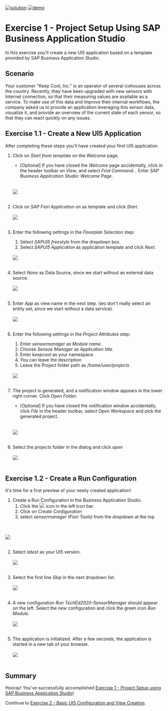 [![solution](https://flat.badgen.net/badge/solution/available/green?icon=github)](https://github.com/SAP-samples/teched2020-DEV164/tree/code/ex1/TechEd2020)
[![demo](https://flat.badgen.net/badge/demo/deployed/blue?icon=chrome)](https://sap-samples.github.io/teched2020-DEV164/ex1/TechEd2020/SensorManager/webapp/)

# Exercise 1 - Project Setup Using SAP Business Application Studio

In this exercise you'll create a new UI5 application based on a template provided by SAP Business Application Studio.

## Scenario

Your customer "Keep Cool, Inc." is an operator of several icehouses across the country. Recently, they have been upgraded with new sensors with Internet connection, so that their measuring values are available as a service. To make use of this data and improve their internal workflows, the company asked us to provide an application leveraging this sensor data, visualize it, and provide an overview of the current state of each sensor, so that they can react quickly on any issues.

## Exercise 1.1 - Create a New UI5 Application

After completing these steps you'll have created your first UI5 application.

1. Click on *Start from template* on the *Welcome* page.
    * [Optional] If you have closed the *Welcome* page accidentally, click in the header toolbar on *View*, and select *Find Command...*  Enter *SAP Business Application Studio: Welcome Page*.</ul>
<br><br>![](images/01_01_0010b.png)<br><br>

2. Click on *SAP Fiori Application* on as template and click *Start*.
<br><br>![](images/01_01_0015b.png)<br><br>

3. Enter the following settings in the *Floorplan Selection* step: 
    1. Select *SAPUI5 freestyle* from the dropdown box.
    2. Select *SAPUI5 Application* as application template and click *Next*.</ol>
<br>![](images/01_01_0020b.png)<br><br><ol>

4. Select *None* as Data Source, since we start without an external data source.
<br><br>![](images/01_01_0025b.png)<br><br>
   
5. Enter *App* as view name in the next step. (wo don't really select an entity set, since we start without a data service).
<br><br>![](images/01_01_0030b.png)<br><br>

6. Enter the following settings in the *Project Attributes* step:
    1. Enter *sensormanager* as *Module name*. 
    2. Choose *Sensoe Manager* as *Application title*.
    3. Enter *keepcool* as your namespace.
    4. You can leave the description
    5. Leave the Project folder path as */home/user/projects* .</ol>
<br>![](images/01_01_0050b.png)<br><br><ol>

7. The project is generated, and a notification window appears in the lower right corner. Click *Open Folder*.
   * [Optional] If you have closed the notification window accidentally, click *File* in the header toolbar, select *Open Workspace* and pick the generated project.  </ul>
<br><br>![](images/01_01_0060b.png)<br><br>

8. Select the *projects* folder in the dialog and click *open*
<br><br>![](images/01_01_0070b.png)<br><br>

## Exercise 1.2 - Create a Run Configuration

It's time for a first preview of your newly created application!

1. Create a Run Configuration in the Business Application Studio.
    1. Click the ![](images/01_02_0005b.png) icon in the left icon bar.
    2. Click on *Create Configuration* 
    3. select *sensormanager (Fiori Tools)* from the dropdown at the top</ol>

<br><br>![](images/01_02_0010b.png)<br><br>

2. Select *latest* as your UI5 version.
<br><br>![](images/01_02_0025b.png)<br><br>

3. Select the first line *Skip* in the next dropdown list.
<br><br>![](images/01_02_0027b.png)<br><br>

4. A new configuration *Run TechEd2020-SensorManager* should appear on the left. Select the new configuration and click the green icon *Run Module*.
<br><br>![](images/01_02_0020b.png)<br><br>

5. The application is initialized. After a few seconds, the application is started in a new tab of your browser.
<br><br>![](images/01_02_0040b.png)<br><br>


## Summary

Hooray! You've successfully accomplished [Exercise 1 - Project Setup using SAP Business Application Studio](#exercise-1---project-setup-using-sap-business-applicationsstudio)!

Continue to [Exercise 2 - Basic UI5 Configuration and  View Creation](../ex2/README.md).
